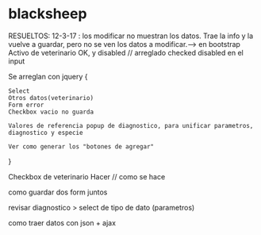 # blacksheep
RESUELTOS:
12-3-17 : 
los modificar no muestran los datos. Trae la info y la vuelve a guardar, pero no se ven los datos a modificar.--> en bootstrap
Activo de veterinario OK, y disabled  // arreglado checked disabled en el input


Se arreglan con jquery {

	Select
	Otros datos(veterinario)
	Form error
	Checkbox vacio no guarda

	Valores de referencia popup de diagnostico, para unificar parametros, diagnostico y especie

	Ver como generar los "botones de agregar"
}


Checkbox de veterinario Hacer // como se hace

como guardar dos form juntos 

revisar diagnostico > select de tipo de dato (parametros)

como traer datos con json + ajax